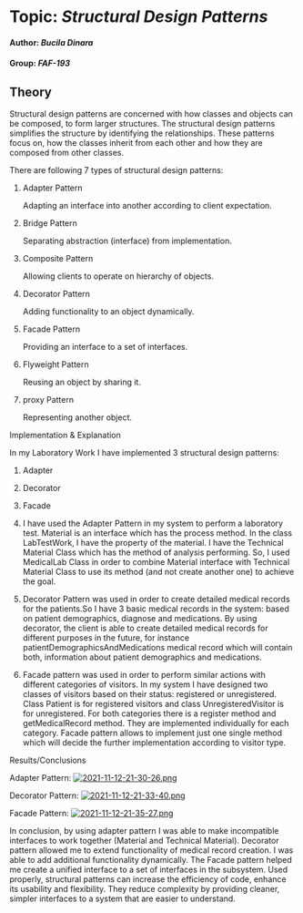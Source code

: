 # Topic: *Structural Design Patterns*
#### Author: *Bucila Dinara*
#### Group: *FAF-193*
## Theory
Structural design patterns are concerned with how classes and objects can be composed, to form larger structures.
The structural design patterns simplifies the structure by identifying the relationships.
These patterns focus on, how the classes inherit from each other and how they are composed from other classes.

There are following 7 types of structural design patterns:

1. Adapter Pattern
   
   Adapting an interface into another according to client expectation.
   
2. Bridge Pattern
   
   Separating abstraction (interface) from implementation.
   
3. Composite Pattern
   
   Allowing clients to operate on hierarchy of objects.
   
4. Decorator Pattern

   Adding functionality to an object dynamically.

5. Facade Pattern

   Providing an interface to a set of interfaces.  

6. Flyweight Pattern

   Reusing an object by sharing it.

7. proxy Pattern

   Representing another object.

Implementation & Explanation

In my Laboratory Work I have implemented 3 structural design patterns:

1. Adapter
2. Decorator
3. Facade


1. I have used the Adapter Pattern in my system to perform a laboratory test. Material is an interface which has the process method. In the class LabTestWork, I have the
   property of the material. I have the Technical Material Class which has the method of analysis performing. So, I used MedicalLab Class
   in order to combine Material interface with Technical Material Class to use its method (and not create another one) to achieve the goal.


2. Decorator Pattern was used in order to create detailed medical records for the patients.So I have 3 basic medical records in the system:
   based on patient demographics, diagnose and medications. By using decorator, the client is able to create detailed medical records for different purposes in the future, for instance
   patientDemographicsAndMedications medical record which will contain both, information about patient demographics and medications.
   

3. Facade pattern was used in order to perform similar actions  with different categories of visitors. In my system I have designed two classes of visitors based 
   on their status: registered or unregistered. Class Patient is for registered visitors and class UnregisteredVisitor is for unregistered. For both categories there is a register method and 
   getMedicalRecord method. They are implemented individually for each category. Facade pattern allows to implement just one single method which will decide the further implementation according to visitor type.


Results/Conclusions

Adapter Pattern:
[![2021-11-12-21-30-26.png](https://i.postimg.cc/ZRhrnY4r/2021-11-12-21-30-26.png)](https://postimg.cc/8FtFnSF5)

Decorator Pattern:
[![2021-11-12-21-33-40.png](https://i.postimg.cc/tJcJ1DWL/2021-11-12-21-33-40.png)](https://postimg.cc/tnhpw3r5)

Facade Pattern:
[![2021-11-12-21-35-27.png](https://i.postimg.cc/5tpxYnMn/2021-11-12-21-35-27.png)](https://postimg.cc/SX20HLRM)


In conclusion, by using adapter pattern I was able to make incompatible interfaces to work together (Material and Technical Material). 
Decorator pattern allowed me to extend functionality of medical record creation. I was able to add additional functionality dynamically.
The Facade pattern helped me create a unified interface to a set of interfaces in the subsystem.
Used properly, structural patterns can increase the efficiency of code, enhance its usability and flexibility. They reduce complexity by providing cleaner, simpler interfaces to a system that are easier to understand.